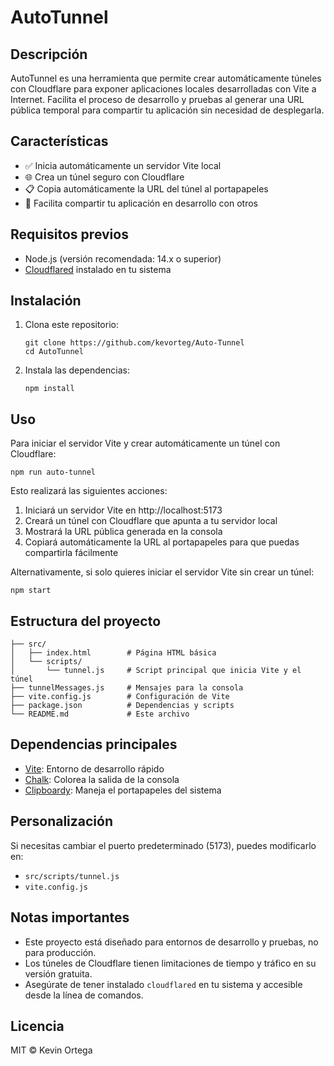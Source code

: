 # AutoTunnel

## Descripción
AutoTunnel es una herramienta que permite crear automáticamente túneles con Cloudflare para exponer aplicaciones locales desarrolladas con Vite a Internet. Facilita el proceso de desarrollo y pruebas al generar una URL pública temporal para compartir tu aplicación sin necesidad de desplegarla.

## Características
- ✅ Inicia automáticamente un servidor Vite local
- 🌐 Crea un túnel seguro con Cloudflare
- 📋 Copia automáticamente la URL del túnel al portapapeles
- 🚀 Facilita compartir tu aplicación en desarrollo con otros

## Requisitos previos
- Node.js (versión recomendada: 14.x o superior)
- [Cloudflared](https://developers.cloudflare.com/cloudflare-one/connections/connect-apps/install-and-setup/installation) instalado en tu sistema

## Instalación

1. Clona este repositorio:
   ```
   git clone https://github.com/kevorteg/Auto-Tunnel
   cd AutoTunnel
   ```

2. Instala las dependencias:
   ```
   npm install
   ```

## Uso

Para iniciar el servidor Vite y crear automáticamente un túnel con Cloudflare:

```
npm run auto-tunnel
```

Esto realizará las siguientes acciones:
1. Iniciará un servidor Vite en http://localhost:5173
2. Creará un túnel con Cloudflare que apunta a tu servidor local
3. Mostrará la URL pública generada en la consola
4. Copiará automáticamente la URL al portapapeles para que puedas compartirla fácilmente

Alternativamente, si solo quieres iniciar el servidor Vite sin crear un túnel:

```
npm start
```

## Estructura del proyecto

```
├── src/
│   ├── index.html        # Página HTML básica
│   └── scripts/
│       └── tunnel.js     # Script principal que inicia Vite y el túnel
├── tunnelMessages.js     # Mensajes para la consola
├── vite.config.js        # Configuración de Vite
├── package.json          # Dependencias y scripts
└── README.md             # Este archivo
```

## Dependencias principales

- [Vite](https://vitejs.dev/): Entorno de desarrollo rápido
- [Chalk](https://github.com/chalk/chalk): Colorea la salida de la consola
- [Clipboardy](https://github.com/sindresorhus/clipboardy): Maneja el portapapeles del sistema

## Personalización

Si necesitas cambiar el puerto predeterminado (5173), puedes modificarlo en:
- `src/scripts/tunnel.js`
- `vite.config.js`

## Notas importantes

- Este proyecto está diseñado para entornos de desarrollo y pruebas, no para producción.
- Los túneles de Cloudflare tienen limitaciones de tiempo y tráfico en su versión gratuita.
- Asegúrate de tener instalado `cloudflared` en tu sistema y accesible desde la línea de comandos.

## Licencia
MIT © Kevin Ortega
